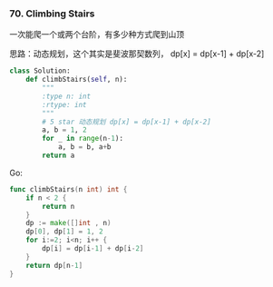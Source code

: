 ### 70. Climbing Stairs

一次能爬一个或两个台阶，有多少种方式爬到山顶

思路：动态规划，这个其实是斐波那契数列， dp[x] = dp[x-1] + dp[x-2]

```python
class Solution:
    def climbStairs(self, n):
        """
        :type n: int
        :rtype: int
        """
        # 5 star 动态规划 dp[x] = dp[x-1] + dp[x-2]
        a, b = 1, 2
        for _ in range(n-1):
            a, b = b, a+b
        return a
```

Go:

```go
func climbStairs(n int) int {
	if n < 2 {
		return n
	}
	dp := make([]int , n)
	dp[0], dp[1] = 1, 2
	for i:=2; i<n; i++ {
		dp[i] = dp[i-1] + dp[i-2]
	}
	return dp[n-1]
}
```